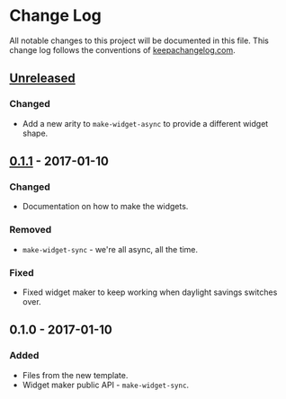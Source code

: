 # Change Log
All notable changes to this project will be documented in this file. This change log follows the conventions of [keepachangelog.com](http://keepachangelog.com/).

## [Unreleased]
### Changed
- Add a new arity to `make-widget-async` to provide a different widget shape.

## [0.1.1] - 2017-01-10
### Changed
- Documentation on how to make the widgets.

### Removed
- `make-widget-sync` - we're all async, all the time.

### Fixed
- Fixed widget maker to keep working when daylight savings switches over.

## 0.1.0 - 2017-01-10
### Added
- Files from the new template.
- Widget maker public API - `make-widget-sync`.

[Unreleased]: https://github.com/your-name/async-connect/compare/0.1.1...HEAD
[0.1.1]: https://github.com/your-name/async-connect/compare/0.1.0...0.1.1
